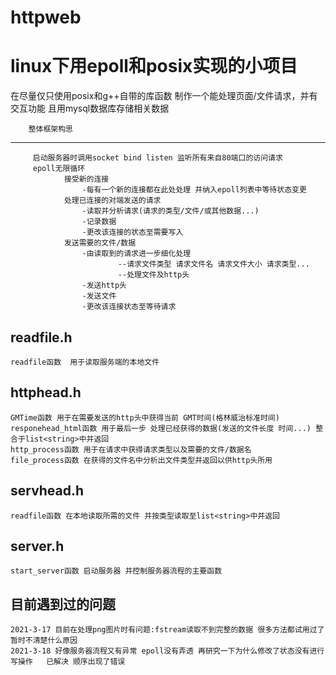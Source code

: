 # httpweb
linux下用epoll和posix实现的小项目
===============================
在尽量仅只使用posix和g++自带的库函数 制作一个能处理页面/文件请求，并有交互功能 且用mysql数据库存储相关数据

		整体框架构思
-------------
		 启动服务器时调用socket bind listen 监听所有来自80端口的访问请求
		 epoll无限循环 
		 		接受新的连接 
					-每有一个新的连接都在此处处理 并纳入epoll列表中等待状态变更
				处理已连接的对端发送的请求
					-读取并分析请求(请求的类型/文件/或其他数据...)
					-记录数据
					-更改该连接的状态至需要写入
		 		发送需要的文件/数据
					-由读取到的请求进一步细化处理
							--请求文件类型 请求文件名 请求文件大小 请求类型...
							--处理文件及http头
					-发送http头
					-发送文件
					-更改该连接状态至等待请求
						
				

readfile.h
-----------
	readfile函数  用于读取服务端的本地文件
	
httphead.h
-----------
	GMTime函数 用于在需要发送的http头中获得当前 GMT时间(格林威治标准时间)	
	responehead_html函数 用于最后一步 处理已经获得的数据(发送的文件长度 时间...) 整合于list<string>中并返回
	http_process函数 用于在请求中获得请求类型以及需要的文件/数据名
	file_process函数 在获得的文件名中分析出文件类型并返回以供http头所用

servhead.h
----------
	readfile函数 在本地读取所需的文件 并按类型读取至list<string>中并返回
	
server.h
--------
	start_server函数 启动服务器 并控制服务器流程的主要函数



目前遇到过的问题
-----------
	2021-3-17 目前在处理png图片时有问题:fstream读取不到完整的数据 很多方法都试用过了 暂时不清楚什么原因
	2021-3-18 好像服务器流程又有异常 epoll没有弄透 再研究一下为什么修改了状态没有进行写操作   已解决 顺序出现了错误
